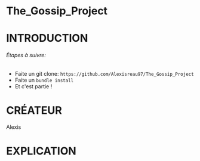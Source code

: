 # The_Gossip_Project

# INTRODUCTION

###### Étapes à suivre:

* Faite un git clone: `https://github.com/Alexisreau97/The_Gossip_Project`
* Faite un `bundle install`
* Et c'est partie !

# CRÉATEUR

Alexis

# EXPLICATION

